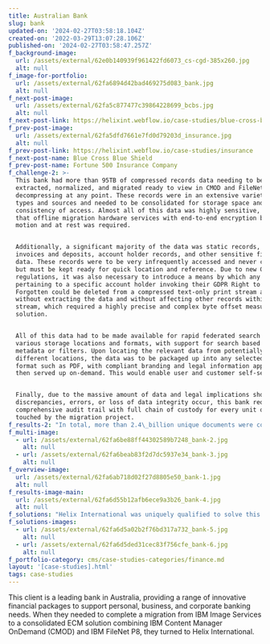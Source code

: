```yaml
---
title: Australian Bank
slug: bank
updated-on: '2024-02-27T03:58:18.104Z'
created-on: '2022-03-29T13:07:28.106Z'
published-on: '2024-02-27T03:58:47.257Z'
f_background-image:
  url: /assets/external/62e0b140939f961422fd6073_cs-cgd-385x260.jpg
  alt: null
f_image-for-portfolio:
  url: /assets/external/62fa6894d42bad469275d083_bank.jpg
  alt: null
f_next-post-image:
  url: /assets/external/62fa5c877477c39864228699_bcbs.jpg
  alt: null
f_next-post-link: https://helixint.webflow.io/case-studies/blue-cross-blue-shield
f_prev-post-image:
  url: /assets/external/62fa5dfd7661e7fd0d79203d_insurance.jpg
  alt: null
f_prev-post-link: https://helixint.webflow.io/case-studies/insurance
f_next-post-name: Blue Cross Blue Shield
f_prev-post-name: Fortune 500 Insurance Company
f_challenge-2: >-
  This bank had more than 95TB of compressed records data needing to be located,
  extracted, normalized, and migrated ready to view in CMOD and FileNet without
  decompressing at any point. These records were in an extensive variety of line
  types and sources and needed to be consolidated for storage space and
  consistency of access. Almost all of this data was highly sensitive, meaning
  that offline migration hardware services with end-to-end encryption both in
  motion and at rest was required.


  Additionally, a significant majority of the data was static records, including
  invoices and deposits, account holder records, and other sensitive financial
  data. These records were to be very infrequently accessed and never changed,
  but must be kept ready for quick location and reference. Due to new GDPR
  regulations, it was also necessary to introduce a means by which any data
  pertaining to a specific account holder invoking their GDPR Right to be
  Forgotten could be deleted from a compressed text-only print stream archive
  without extracting the data and without affecting other records within that
  stream, which required a highly precise and complex byte offset measurement
  solution.


  All of this data had to be made available for rapid federated search across
  various storage locations and formats, with support for search based on any
  metadata or filters. Upon locating the relevant data from potentially many
  different locations, the data was to be packaged up into any selected document
  format such as PDF, with compliant branding and legal information applied, and
  then served up on-demand. This would enable user and customer self-service.


  Finally, due to the massive amount of data and legal implications should any
  discrepancies, errors, or loss of data integrity occur, this bank required a
  comprehensive audit trail with full chain of custody for every unit of data
  touched by the migration project.
f_results-2: "In total, more than 2.4\_billion unique documents were collated, condensed, and combined as well as normalized for line types by the Helix Massive Archival Retrieval System (MARS)\_migration platform before being ingested into the consolidated destination solution.\n\nHelix saved this bank more than 5 times the total project cost within the first year due to retiring the licensing fee of the source ECM solution and the massive reduction in computational and storage requirements once the data was normalized and disparate data combined into the minimum necessary number of distinct documents and reports. The entire project was completed within 11 months of contract signing, including pilot and handover. The client issued an award to the Helix team in recognition of their performance as well as their rapid turnaround on identifying, unloading, resolving, and re-loading 44 million erroneous records from the client.\n\nFull end-to-end encryption and a full audit trail with comprehensive chain of custody tracking was provided, proving yet another flawless enterprise content migration and ETL\_execution for Helix International."
f_multi-image:
  - url: /assets/external/62fa6be88ff44302589b7248_bank-2.jpg
    alt: null
  - url: /assets/external/62fa6beab83f2d7dc5937e34_bank-3.jpg
    alt: null
f_overview-image:
  url: /assets/external/62fa6ab718d02f27d8805e50_bank-1.jpg
  alt: null
f_results-image-main:
  url: /assets/external/62fa6d55b12afb6ece9a3b26_bank-4.jpg
  alt: null
f_solutions: "Helix International was uniquely qualified to solve this bank's needs due to the proprietary Helix MARS migration platform. While alternative options do exist, the Helix MARS\_platform features several unique and differentiating advantages, such as the ability to extract, read, normalize, and manipulate data from proprietary format archives without decompression, as well as the built-in option for end-to-end encryption of data both in motion and at rest, and a built-in audit trail with full chain of custody. The platform includes 45 unique extractors for every legacy ECM commonly utilized by enterprises.\n\nHelix International's unique approach to ECM\_migrations and retirement of legacy ECM\_solutions has saved over one billion dollars to date for more than 500 enterprises, and is one of the many reasons why Helix International is IBM's premium partner of choice for ECM and ETL\_projects."
f_solutions-images:
  - url: /assets/external/62fa6d5a02b2f76bd317a732_bank-5.jpg
    alt: null
  - url: /assets/external/62fa6d5ded31cec83f756cfe_bank-6.jpg
    alt: null
f_portfolio-category: cms/case-studies-categories/finance.md
layout: '[case-studies].html'
tags: case-studies
---
```


This client is a leading bank in Australia, providing a range of innovative financial packages to support personal, business, and corporate banking needs. When they needed to complete a migration from IBM Image Services to a consolidated ECM solution combining IBM Content Manager OnDemand (CMOD) and IBM FileNet P8, they turned to Helix International.
